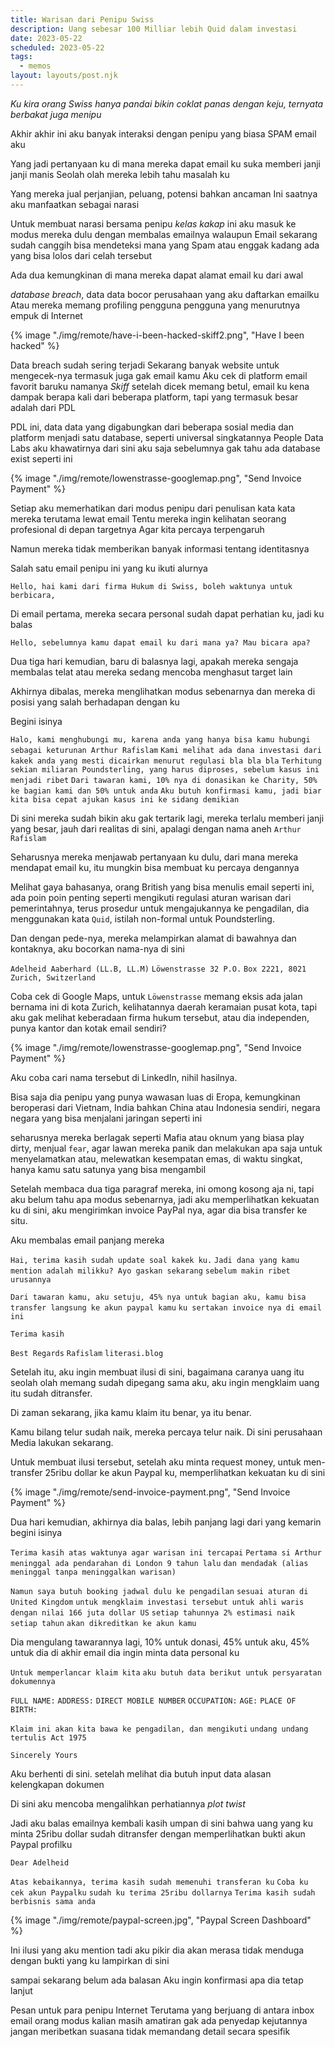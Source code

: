 ```yaml
---
title: Warisan dari Penipu Swiss
description: Uang sebesar 100 Milliar lebih Quid dalam investasi
date: 2023-05-22
scheduled: 2023-05-22
tags:
  - memos
layout: layouts/post.njk
---
```


*Ku kira orang Swiss hanya pandai bikin coklat panas dengan keju,*
*ternyata berbakat juga menipu*

Akhir akhir ini aku banyak interaksi dengan penipu
yang biasa SPAM email aku

Yang jadi pertanyaan ku
di mana mereka dapat email ku
suka memberi janji janji manis
Seolah olah mereka lebih tahu masalah ku

Yang mereka jual perjanjian, peluang, potensi
bahkan ancaman
Ini saatnya aku manfaatkan sebagai narasi

Untuk membuat narasi bersama penipu *kelas kakap* ini
aku masuk ke modus mereka dulu
dengan membalas emailnya
walaupun Email sekarang sudah canggih
bisa mendeteksi mana yang Spam atau enggak
kadang ada yang bisa lolos dari celah tersebut

Ada dua kemungkinan
di mana mereka dapat alamat email ku dari awal

*database breach*, data data bocor perusahaan yang aku daftarkan emailku
Atau mereka memang profiling pengguna pengguna yang menurutnya empuk di Internet

{% image "./img/remote/have-i-been-hacked-skiff2.png", "Have I been hacked" %}

Data breach sudah sering terjadi
Sekarang banyak website untuk mengecek-nya
termasuk juga gak email kamu
Aku cek di platform email favorit baruku
namanya *Skiff*
setelah dicek
memang betul, email ku kena dampak berapa kali
dari beberapa platform, 
tapi yang termasuk besar adalah dari PDL

PDL ini, data data yang digabungkan dari beberapa sosial media dan platform
menjadi satu database, seperti universal
singkatannya People Data Labs
aku khawatirnya dari sini
aku saja sebelumnya gak tahu ada database exist seperti ini

{% image "./img/remote/lowenstrasse-googlemap.png", "Send Invoice Payment" %}

Setiap aku memerhatikan dari modus penipu
dari penulisan kata kata mereka
terutama lewat email
Tentu mereka ingin kelihatan seorang profesional di depan targetnya
Agar kita percaya terpengaruh

Namun mereka tidak memberikan banyak informasi tentang identitasnya

Salah satu email penipu ini yang ku ikuti alurnya

`Hello, hai kami dari firma Hukum di Swiss, boleh waktunya untuk berbicara, `

Di email pertama, mereka secara personal sudah dapat perhatian ku, jadi ku balas

`Hello, sebelumnya kamu dapat email ku dari mana ya? Mau bicara apa?`

Dua tiga hari kemudian, baru di balasnya lagi, apakah mereka sengaja membalas telat atau mereka sedang mencoba menghasut target lain

Akhirnya dibalas, mereka menglihatkan modus sebenarnya dan mereka di posisi yang salah berhadapan dengan ku

Begini isinya

`Halo, kami menghubungi mu, karena anda yang hanya bisa kamu hubungi sebagai keturunan Arthur Rafislam`
`Kami melihat ada dana investasi dari kakek anda yang mesti dicairkan menurut regulasi bla bla bla`
`Terhitung sekian miliaran Poundsterling, yang harus diproses, sebelum kasus ini menjadi ribet`
`Dari tawaran kami, 10% nya di donasikan ke Charity, 50% ke bagian kami dan 50% untuk anda`
`Aku butuh konfirmasi kamu, jadi biar kita bisa cepat ajukan kasus ini ke sidang demikian`

Di sini mereka sudah bikin aku gak tertarik lagi, mereka terlalu memberi janji yang besar, jauh dari realitas di sini, apalagi dengan nama aneh `Arthur Rafislam`

Seharusnya mereka menjawab pertanyaan ku dulu, dari mana mereka mendapat email ku, itu mungkin bisa membuat ku percaya dengannya

Melihat gaya bahasanya, orang British yang bisa menulis email seperti ini, ada poin poin penting seperti mengikuti regulasi aturan warisan dari pemerintahnya, terus prosedur untuk mengajukannya ke pengadilan, dia menggunakan kata `Quid`, istilah non-formal untuk Poundsterling.

Dan dengan pede-nya, mereka melampirkan alamat di bawahnya dan kontaknya, aku bocorkan nama-nya di sini

`Adelheid Aaberhard (LL.B, LL.M)`
`Löwenstrasse 32 P.O.`
`Box 2221, 8021 Zurich, Switzerland`

Coba cek di Google Maps, untuk `Löwenstrasse` memang eksis ada jalan bernama ini di kota Zurich, kelihatannya daerah keramaian pusat kota, tapi aku gak melihat keberadaan firma hukum tersebut, atau dia independen, punya kantor dan kotak email sendiri?

{% image "./img/remote/lowenstrasse-googlemap.png", "Send Invoice Payment" %}

Aku coba cari nama tersebut di LinkedIn, nihil hasilnya.

Bisa saja dia penipu yang punya wawasan luas di Eropa, kemungkinan beroperasi dari Vietnam, India bahkan China atau Indonesia sendiri, negara negara yang bisa menjalani jaringan seperti ini

seharusnya mereka berlagak seperti Mafia atau oknum yang biasa play dirty, menjual `fear`, agar lawan mereka panik dan melakukan apa saja untuk menyelamatkan atau, melewatkan kesempatan emas, di waktu singkat, hanya kamu satu satunya yang bisa mengambil

Setelah membaca dua tiga paragraf mereka, ini omong kosong aja ni, tapi aku belum tahu apa modus sebenarnya, jadi aku memperlihatkan kekuatan ku di sini, aku mengirimkan invoice PayPal nya, agar dia bisa transfer ke situ.

Aku membalas email panjang mereka

`Hai, terima kasih sudah update soal kakek ku.`
`Jadi dana yang kamu mention adalah milikku? Ayo gaskan sekarang`
`sebelum makin ribet urusannya`

`Dari tawaran kamu, aku setuju, 45% nya untuk bagian aku, kamu bisa transfer langsung ke akun paypal kamu`
`ku sertakan invoice nya di email ini`

`Terima kasih`

`Best Regards`
`Rafislam`
`literasi.blog`

Setelah itu, aku ingin membuat ilusi di sini, bagaimana caranya uang itu seolah olah memang
sudah dipegang sama aku, aku ingin mengklaim uang itu sudah ditransfer.

Di zaman sekarang, jika kamu klaim itu benar, ya itu benar.

Kamu bilang telur sudah naik, mereka percaya telur naik. Di sini perusahaan Media lakukan sekarang.

Untuk membuat ilusi tersebut, setelah aku minta request money, untuk men-transfer 25ribu dollar ke akun Paypal ku, memperlihatkan kekuatan ku di sini

{% image "./img/remote/send-invoice-payment.png", "Send Invoice Payment" %}

Dua hari kemudian, akhirnya dia balas, lebih panjang lagi dari yang kemarin
begini isinya

`Terima kasih atas waktunya agar warisan ini tercapai`
`Pertama si Arthur meninggal ada pendarahan di London 9 tahun lalu`
`dan mendadak (alias meninggal tanpa meninggalkan warisan)`

`Namun saya butuh booking jadwal dulu ke pengadilan`
`sesuai aturan di United Kingdom`
`untuk mengklaim investasi tersebut untuk ahli waris`
`dengan nilai 166 juta dollar US`
`setiap tahunnya 2% estimasi naik setiap tahun`
`akan dikreditkan ke akun kamu`

Dia mengulang tawarannya lagi, 10% untuk donasi, 45% untuk aku, 45% untuk dia
di akhir email dia ingin minta data personal ku

`Untuk memperlancar klaim kita`
`aku butuh data berikut untuk persyaratan dokumennya`

`FULL NAME:`
`ADDRESS:`
`DIRECT MOBILE NUMBER`
`OCCUPATION:`
`AGE:`
`PLACE OF BIRTH:`

`Klaim ini akan kita bawa ke pengadilan, dan mengikuti`
`undang undang tertulis Act 1975`

`Sincerely Yours`

Aku berhenti di sini. setelah melihat dia butuh input data
alasan kelengkapan dokumen

Di sini aku mencoba mengalihkan perhatiannya
*plot twist*

Jadi aku balas emailnya kembali
kasih umpan di sini
bahwa uang yang ku minta 25ribu dollar
sudah ditransfer
dengan memperlihatkan bukti
akun Paypal profilku

`Dear Adelheid`

`Atas kebaikannya, terima kasih sudah memenuhi transferan ku`
`Coba ku cek akun Paypalku`
`sudah ku terima 25ribu dollarnya`
`Terima kasih sudah berbisnis sama anda`

{% image "./img/remote/paypal-screen.jpg", "Paypal Screen Dashboard" %}

Ini ilusi yang aku mention tadi
aku pikir dia akan merasa tidak menduga
dengan bukti yang ku lampirkan di sini

sampai sekarang belum ada balasan
Aku ingin konfirmasi apa dia tetap lanjut

Pesan untuk para penipu Internet
Terutama yang berjuang di antara inbox email orang
modus kalian masih amatiran
gak ada penyedap kejutannya
jangan meribetkan suasana
tidak memandang detail secara spesifik


